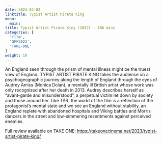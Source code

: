 ```yaml
---
date: 2023-03-02
linktitle: Typist Artist Pirate King
menu:
  main:
title: Typist Artist Pirate King (2022) - 106 mins
categories: [
  'film',
  'GFF2023',
  'TAKE-ONE'
]
weight: 10
---
```


An England seen through the prism of mental illness might be the truest view of England. TYPIST ARTIST PIRATE KING takes the audience on a psychogeographic journey along the length of England through the eyes of Audrey Amiss (Monica Dolan), a mentally ill British artist whose work was only recognised after her death in 2013. Audrey describes herself as “avant-garde and misunderstood”, a perpetual victim let down by society and those around her. Like TÁR, the world of the film is a reflection of the protagonist’s mental state and we see an England without stability, an England replete with abandoned hospitals and Viking battles and Morris dancers in the street and low-simmering resentments against perceived enemies.

Full review available on TAKE ONE: https://takeonecinema.net/2023/typist-artist-pirate-king/